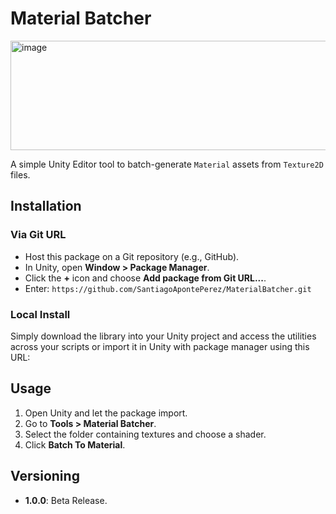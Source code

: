 # Material Batcher

<img width="620" height="175" alt="image" src="https://github.com/user-attachments/assets/8e3f7419-cdad-44fc-be99-eb28e12942ac" />

A simple Unity Editor tool to batch-generate `Material` assets from `Texture2D` files.

## Installation

### **Via Git URL**

   - Host this package on a Git repository (e.g., GitHub).
   - In Unity, open **Window > Package Manager**.
   - Click the **+** icon and choose **Add package from Git URL...**.
   - Enter: `https://github.com/SantiagoApontePerez/MaterialBatcher.git`

### **Local Install**

Simply download the library into your Unity project and access the utilities across your scripts or import it in Unity with package manager using this URL:

## Usage

1. Open Unity and let the package import.
2. Go to **Tools > Material Batcher**.
3. Select the folder containing textures and choose a shader.
4. Click **Batch To Material**.

## Versioning
- **1.0.0**: Beta Release.
